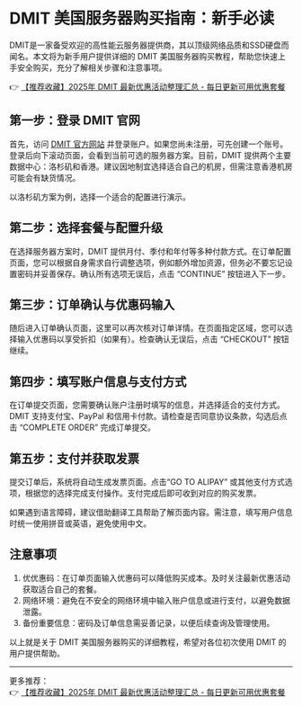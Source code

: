 # DMIT 美国服务器购买指南：新手必读

DMIT是一家备受欢迎的高性能云服务器提供商，其以顶级网络品质和SSD硬盘而闻名。本文将为新手用户提供详细的 DMIT 美国服务器购买教程，帮助您快速上手安全购买，充分了解相关步骤和注意事项。

👉 [【推荐收藏】2025年 DMIT 最新优惠活动整理汇总 - 每日更新可用优惠套餐](https://bit.ly/dmit_coupon)

## 第一步：登录 DMIT 官网

首先，访问 [DMIT 官方网站](https://www.dmit.io/) 并登录账户。如果您尚未注册，可先创建一个账号。登录后向下滚动页面，会看到当前可选的服务器方案。目前，DMIT 提供两个主要数据中心：洛杉矶和香港。建议因地制宜选择适合自己的机房，但需注意香港机房可能会有缺货情况。

以洛杉矶方案为例，选择一个适合的配置进行演示。

## 第二步：选择套餐与配置升级

在选择服务器方案时，DMIT 提供月付、季付和年付等多种付款方式。在订单配置页面，您可以根据自身需求自行调整选项，例如额外增加资源，但务必不要忘记设置密码并妥善保存。确认所有选项无误后，点击 “CONTINUE” 按钮进入下一步。

## 第三步：订单确认与优惠码输入

随后进入订单确认页面，这里可以再次核对订单详情。在页面指定区域，您可以选择输入优惠码以享受折扣（如果有）。检查确认无误后，点击 “CHECKOUT” 按钮继续。

## 第四步：填写账户信息与支付方式

在订单提交页面，您需要确认账户注册时填写的信息，并选择适合的支付方式。DMIT 支持支付宝、PayPal 和信用卡付款。请检查是否同意协议条款，勾选后点击 “COMPLETE ORDER” 完成订单提交。

## 第五步：支付并获取发票

提交订单后，系统将自动生成发票页面。点击“GO TO ALIPAY” 或其他支付方式选项，根据您的选择完成支付操作。支付完成后即可收到对应的购买发票。

如果遇到语言障碍，建议借助翻译工具帮助了解页面内容。需注意，填写用户信息时统一使用拼音或英语，避免使用中文。

## 注意事项

1. 优优惠码：在订单页面输入优惠码可以降低购买成本。及时关注最新优惠活动获取适合自己的套餐。
2. 网络环境：避免在不安全的网络环境中输入账户信息或进行支付，以避免数据泄露。
3. 备份重要信息：密码及订单信息需妥善记录，以便后续查询及管理使用。

以上就是关于 DMIT 美国服务器购买的详细教程，希望对各位初次使用 DMIT 的用户提供帮助。

---
更多推荐：  
👉 [【推荐收藏】2025年 DMIT 最新优惠活动整理汇总 - 每日更新可用优惠套餐](https://bit.ly/dmit_coupon)
